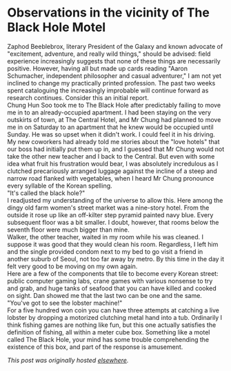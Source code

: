 # Observations in the vicinity of The Black Hole Motel

<p>Zaphod Beeblebrox, literary President of the Galaxy and known advocate of "excitement, adventure, and really wild things," should be advised: field experience increasingly suggests that none of these things are necessarily positive.  However, having all but made up cards reading "Aaron Schumacher, independent philosopher and casual adventurer," I am not yet inclined to change my practically printed profession.  The past two weeks spent cataloguing the increasingly improbable will continue forward as research continues.  Consider this an initial report.<br>    Chung Hun Soo took me to The Black Hole after predictably failing to move me in to an already-occupied apartment.  I had been staying on the very outskirts of town, at The Central Hotel, and Mr Chung had planned to move me in on Saturday to an apartment that he knew would be occupied until Sunday.  He was so upset when it didn't work.  I could feel it in his driving.<br>    My new coworkers had already told me stories about the "love hotels" that our boss had initially put them up in, and I guessed that Mr Chung would not take the other new teacher and I back to the Central.  But even with some idea what fruit his frustration would bear, I was absolutely incredulous as I clutched precariously arranged luggage against the incline of a steep and narrow road flanked with vegetables, when I heard Mr Chung pronounce every syllable of the Korean spelling.<br>    "It's called the black hole?"<br>    I readjusted my understanding of the universe to allow this.  Here among the dingy old farm women's street market was a nine-story hotel.  From the outside it rose up like an off-kilter step pyramid painted navy blue.  Every subsequent floor was a bit smaller.  I doubt, however, that rooms below the seventh floor were much bigger than mine.<br>    Walker, the other teacher, waited in my room while his was cleaned.  I suppose it was good that they would clean his room.  Regardless, I left him and the single provided condom next to my bed to go visit a friend in another suburb of Seoul, not too far away by metro.  By this time in the day it felt very good to be moving on my own again.<br>    Here are a few of the components that tile to become every Korean street: public computer gaming labs, crane games with various nonsense to try and grab, and huge tanks of seafood that you can have killed and cooked on sight.  Dan showed me that the last two can be one and the same.<br>    "You've got to see the lobster machine!"<br>    For a five hundred won coin you can have three attempts at catching a live lobster by dropping a motorized clutching metal hand into a tub.  Ordinarily I think fishing games are nothing like fun, but this one actually satisfies the definition of fishing, all within a meter cube box.  Something like a motel called The Black Hole, your mind has some trouble comprehending the existence of this box, and part of the response is amusement.<br></p>


*This post was originally hosted [elsewhere](http://planspace.blogspot.com/2008/12/i-am-thirteen-month-old-korean.html).*
